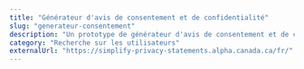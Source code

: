 ```yaml
---
title: "Générateur d'avis de consentement et de confidentialité"
slug: "generateur-consentement"
description: "Un prototype de générateur d'avis de consentement et de confidentialité pour soutenir les séances de conception de recherche sur les utilisateurs"
category: "Recherche sur les utilisateurs"
externalUrl: "https://simplify-privacy-statements.alpha.canada.ca/fr/"
---
```

